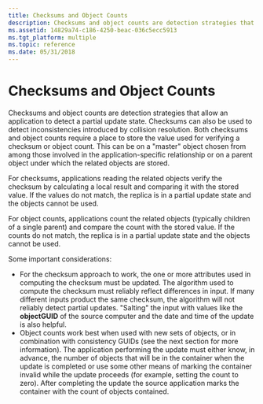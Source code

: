 ```yaml
---
title: Checksums and Object Counts
description: Checksums and object counts are detection strategies that allow an application to detect a partial update state.
ms.assetid: 14829a74-c186-4250-beac-036c5ecc5913
ms.tgt_platform: multiple
ms.topic: reference
ms.date: 05/31/2018
---
```


# Checksums and Object Counts

Checksums and object counts are detection strategies that allow an application to detect a partial update state. Checksums can also be used to detect inconsistencies introduced by collision resolution. Both checksums and object counts require a place to store the value used for verifying a checksum or object count. This can be on a "master" object chosen from among those involved in the application-specific relationship or on a parent object under which the related objects are stored.

For checksums, applications reading the related objects verify the checksum by calculating a local result and comparing it with the stored value. If the values do not match, the replica is in a partial update state and the objects cannot be used.

For object counts, applications count the related objects (typically children of a single parent) and compare the count with the stored value. If the counts do not match, the replica is in a partial update state and the objects cannot be used.

Some important considerations:

-   For the checksum approach to work, the one or more attributes used in computing the checksum must be updated. The algorithm used to compute the checksum must reliably reflect differences in input. If many different inputs product the same checksum, the algorithm will not reliably detect partial updates. "Salting" the input with values like the **objectGUID** of the source computer and the date and time of the update is also helpful.
-   Object counts work best when used with new sets of objects, or in combination with consistency GUIDs (see the next section for more information). The application performing the update must either know, in advance, the number of objects that will be in the container when the update is completed or use some other means of marking the container invalid while the update proceeds (for example, setting the count to zero). After completing the update the source application marks the container with the count of objects contained.

 

 




